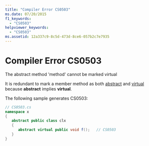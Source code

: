```yaml
---
title: "Compiler Error CS0503"
ms.date: 07/20/2015
f1_keywords: 
  - "CS0503"
helpviewer_keywords: 
  - "CS0503"
ms.assetid: 12a337c9-8c5d-473d-8ce6-057b2c7e7935
---
```

# Compiler Error CS0503
The abstract method 'method' cannot be marked virtual  
  
 It is redundant to mark a member method as both [abstract](../language-reference/keywords/abstract.md) and [virtual](../language-reference/keywords/virtual.md) because **abstract** implies **virtual**.  
  
 The following sample generates CS0503:  
  
```csharp  
// CS0503.cs  
namespace x  
{  
   abstract public class clx  
   {  
      abstract virtual public void f();   // CS0503  
   }  
}  
```
